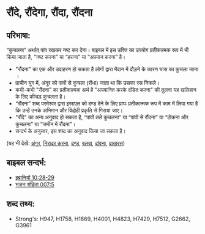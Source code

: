 # रौंदे, रौंदेगा, रौंदा, रौंदना #

## परिभाषा: ##

“कुचलना” अर्थात् पांव रखकर नष्ट कर देना। बाइबल में इस उक्ति का उपयोग प्रतीकात्मक रूप में भी किया जाता है, “नष्ट करना” या “हराना” या “अपमान करना” है।

* "रौंदना" का एक और उदाहरण हो सकता है लोगों द्वारा मैदान में दौड़ने के कारण घास का कुचला जाना ।
* प्राचीन युग में, अंगूर को पांवों से कुचला (रौंधा) जाता था कि उसका रस निकले।
* कभी-कभी "रौंदना" का प्रतीकात्मक अर्थ है "अपमानित करके दंडित करना" की तुलना यह खलिहान के लिए कीचड़ कुचलता है।
* “रौंदना” शब्द परमेश्वर द्वारा इस्राएल को दण्ड देने के लिए प्रायः प्रतीकात्मक रूप में काम में लिया गया है कि उन्हें उनके अभिमान और विद्रोही प्रकृति से गिराया जाए।
* "रौंदे" का अन्य अनुवाद हो सकता है, “पांवों तले कुचलना” या “पांवों से रौंदना” या “ठोकना और कुचलना” या “जमीन में रौंदना”।
* सन्दर्भ के अनुसार, इस शब्द का अनुवाद किया जा सकता है। 


(यह भी देखें: [अंगूर](../other/grape.md), [निरादर करना](../other/humiliate.md), [दण्ड](../other/punish.md), [बलवा](../other/rebel.md), [दांवना](../other/thresh.md), [दाखरस](../other/wine.md))

## बाइबल सन्दर्भ: ##

* [इब्रानियों 10:28-29](rc://hi/tn/help/heb/10/28)
* [भजन संहिता 007:5](rc://hi/tn/help/psa/007/005)

## शब्द तथ्य: ##

* Strong's: H947, H1758, H1869, H4001, H4823, H7429, H7512, G2662, G3961
